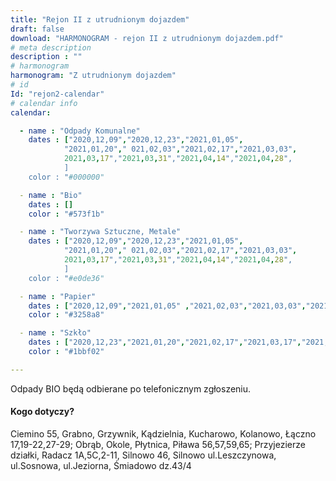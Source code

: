 ```yaml
---
title: "Rejon II z utrudnionym dojazdem"
draft: false
download: "HARMONOGRAM - rejon II z utrudnionym dojazdem.pdf"
# meta description
description : ""
# harmonogram
harmonogram: "Z utrudnionym dojazdem"
# id
Id: "rejon2-calendar"
# calendar info
calendar:

  - name : "Odpady Komunalne"
    dates : ["2020,12,09","2020,12,23","2021,01,05",
            "2021,01,20"," 021,02,03","2021,02,17","2021,03,03",
            2021,03,17","2021,03,31","2021,04,14","2021,04,28",
            ]
    color : "#000000"

  - name : "Bio"
    dates : []
    color : "#573f1b"

  - name : "Tworzywa Sztuczne, Metale"
    dates : ["2020,12,09","2020,12,23","2021,01,05",
            "2021,01,20"," 021,02,03","2021,02,17","2021,03,03",
            2021,03,17","2021,03,31","2021,04,14","2021,04,28",
            ]
    color : "#e0de36"

  - name : "Papier"
    dates : ["2020,12,09","2021,01,05" ,"2021,02,03","2021,03,03","2021,04,14"]
    color : "#3258a8"

  - name : "Szkło"
    dates : ["2020,12,23","2021,01,20","2021,02,17","2021,03,17","2021,04,28"]
    color : "#1bbf02"

---
```

Odpady BIO będą odbierane po telefonicznym zgłoszeniu.

#### Kogo dotyczy?

Ciemino 55, Grabno, Grzywnik, Kądzielnia, Kucharowo, Kolanowo, Łączno 17,19-22,27-29; Obrąb, Okole, Płytnica, Piława 56,57,59,65; Przyjezierze działki, Radacz 1A,5C,2-11, Silnowo 46, Silnowo ul.Leszczynowa, ul.Sosnowa, ul.Jeziorna, Śmiadowo dz.43/4
